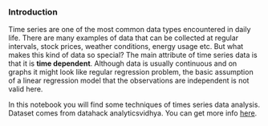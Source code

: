 
### Introduction

Time series are one of the most common data types encountered in daily life. There are many examples of data that can be collected at regular intervals, stock prices, weather conditions, energy usage etc. But what makes this kind of data so special? The main attribute of time series data is that it is **time dependent**. Although data is usually continuous and on graphs it might look like regular regression problem, the basic assumption of a linear regression model that the observations are independent is not valid here.

In this notebook you will find some techniques of times series data analysis. Dataset comes from datahack analyticsvidhya. You can get more info [here](https://datahack.analyticsvidhya.com/contest/practice-problem-time-series-2).
 

